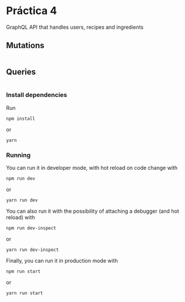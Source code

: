 # Práctica 4

GraphQL API that handles users, recipes and ingredients 

## Mutations

```graphql:practica_IV/src/schema.ts
```

## Queries

```graphql:src/schema.ts [33-39]
```


### Install dependencies

Run

```
npm install
```

or

```
yarn
```

### Running

You can run it in developer mode, with hot reload on code change with

```
npm run dev
``` 
or
```
yarn run dev
```

You can also run it with the possibility of attaching a debugger (and hot reload) with

```
npm run dev-inspect
``` 
or
```
yarn run dev-inspect
```

Finally, you can run it in production mode with

```
npm run start
``` 
or
```
yarn run start
```